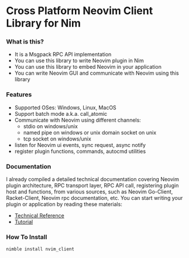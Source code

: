 # Cross Platform Neovim Client Library for Nim

### What is this?

* It is a Msgpack RPC API implementation
* You can use this library to write Neovim plugin in Nim
* You can use this library to embed Neovim in your application
* You can write Neovim GUI and communicate with Neovim using this library

### Features

* Supported OSes: Windows, Linux, MacOS
* Support batch mode a.k.a. call_atomic
* Communicate with Neovim using different channels:
  * stdio on windows/unix
  * named pipe on windows or unix domain socket on unix
  * tcp socket on windows/unix
* listen for Neovim ui events, sync request, async notify
* register plugin functions, commands, autocmd utilities

### Documentation

I already compiled a detailed technical documentation covering Neovim
plugin architecture, RPC transport layer, RPC API call, registering plugin host and functions,
from various sources, such as Neovim Go-Client, Racket-Client, Neovim rpc documentation, etc.
You can start writing your plugin or application by reading these materials:
  * [Technical Reference](docs/explained.md)
  * [Tutorial](docs/tutorial.md)

### How To Install

```text
nimble install nvim_client
```
